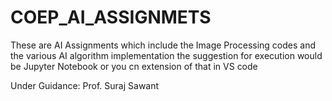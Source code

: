# COEP_AI_ASSIGNMETS
These are AI Assignments which include the Image Processing codes and the various AI algorithm implementation
the suggestion for execution would be Jupyter Notebook or you cn extension of that in VS code

Under Guidance:
Prof. Suraj Sawant
